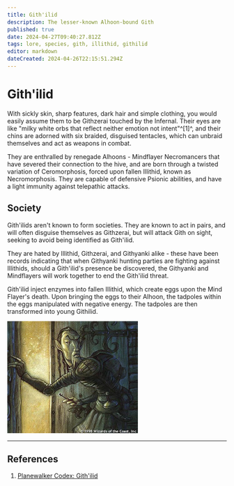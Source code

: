 ```yaml
---
title: Gith'ilid
description: The lesser-known Alhoon-bound Gith
published: true
date: 2024-04-27T09:40:27.812Z
tags: lore, species, gith, illithid, githilid
editor: markdown
dateCreated: 2024-04-26T22:15:51.294Z
---
```



# Gith'ilid
With sickly skin, sharp features, dark hair and simple clothing, you would easily assume them to be Githzerai touched by the Infernal. Their eyes are like "milky white orbs that reflect neither emotion not intent"^[1]^, and their chins are adorned with six braided, disguised tentacles, which can unbraid themselves and act as weapons in combat.

They are enthralled by renegade Alhoons - Mindflayer Necromancers that have severed their connection to the hive, and are born through a twisted variation of Ceromorphosis, forced upon fallen Illithid, known as Necromorphosis. They are capable of defensive Psionic abilities, and have a light immunity against telepathic attacks.


## Society


<div class="row">  
<div class="col-8">
  
Gith'ilids aren't known to form societies. They are known to act in pairs, and will often disguise themselves as Githzerai, but will attack Gith on sight, seeking to avoid being identified as Gith'ilid.


They are hated by Illithid, Githzerai, and Githyanki alike - these have been records indicating that when Githyanki hunting parties are fighting against Illithids, should a Gith'ilid's presence be discovered, the Githyanki and Mindflayers will work together to end the Gith'ilid threat.

Gith'ilid inject enzymes into fallen Illithid, which create eggs upon the Mind Flayer's death. Upon bringing the eggs to their Alhoon, the tadpoles within the eggs manipulated with negative energy. The tadpoles are then transformed into young Githilid.
  </div>
  <div class="col-4">
    <img alt="Image of a Githilid Rogue entering a door at night" src="/lore/species/gith/githilid.jpg" />
  </div>
</div>

---

## References
1. [Planewalker Codex: Gith'ilid](https://web.archive.org/web/20040417141356/http://www.planewalker.com/codex/githilid.shtml)
